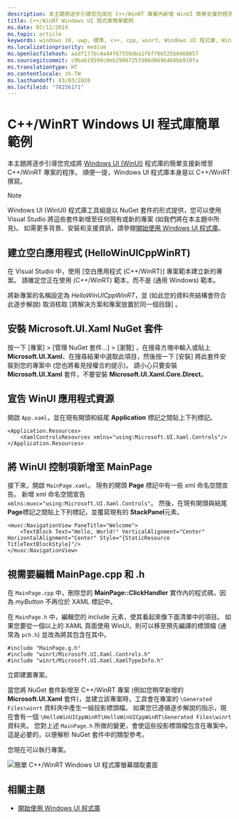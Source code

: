 ```yaml
---
description: 本主題將逐步引導您完成在 C++/WinRT 專案內新增 WinUI 簡單支援的程序。
title: C++/WinRT Windows UI 程式庫簡單範例
ms.date: 07/12/2019
ms.topic: article
keywords: windows 10, uwp, 標準, c++, cpp, winrt, Windows UI 程式庫, WinUI
ms.localizationpriority: medium
ms.openlocfilehash: aadf177bc4a44f67550dba1f6f706525b8460857
ms.sourcegitcommit: c9bab19599c0eb2906725fd86d0696468bb919fa
ms.translationtype: HT
ms.contentlocale: zh-TW
ms.lasthandoff: 03/03/2020
ms.locfileid: "78256171"
---
```

# <a name="a-simple-cwinrt-windows-ui-library-example"></a>C++/WinRT Windows UI 程式庫簡單範例

本主題將逐步引導您完成將 [Windows UI (WinUI)](https://github.com/Microsoft/microsoft-ui-xaml) 程式庫的簡單支援新增至 C++/WinRT 專案的程序。 順便一提，Windows UI 程式庫本身是以 C++/WinRT 撰寫。

> [!NOTE]
> Windows UI (WinUI) 程式庫工具組是以 NuGet 套件的形式提供，您可以使用 Visual Studio 將這些套件新增至任何現有或新的專案 (如我們將在本主題中所見)。 如需更多背景、安裝和支援資訊，請參閱[開始使用 Windows UI 程式庫](/uwp/toolkits/winui/getting-started)。

## <a name="create-a-blank-app-hellowinuicppwinrt"></a>建立空白應用程式 (HelloWinUICppWinRT)

在 Visual Studio 中，使用 [空白應用程式 (C++/WinRT)]  專案範本建立新的專案。 請確定您正在使用 (C++/WinRT)  範本，而不是 (通用 Windows)  範本。

將新專案的名稱設定為 *HelloWinUICppWinRT*，並 (如此您的資料夾結構會符合此逐步解說) 取消核取 [將解決方案和專案放置於同一個目錄]  。

## <a name="install-the-microsoftuixaml-nuget-package"></a>安裝 Microsoft.UI.Xaml NuGet 套件

按一下 [專案]  \> [管理 NuGet 套件...]  \> [瀏覽]  ，在搜尋方塊中輸入或貼上 **Microsoft.UI.Xaml**、在搜尋結果中選取此項目，然後按一下 [安裝]  將此套件安裝到您的專案中 (您也將看見授權合約提示)。 請小心只要安裝 **Microsoft.UI.Xaml** 套件，不要安裝 **Microsoft.UI.Xaml.Core.Direct**。

## <a name="declare-winui-application-resources"></a>宣告 WinUI 應用程式資源

開啟 `App.xaml`，並在現有開頭和結尾 **Application** 標記之間貼上下列標記。

```xaml
<Application.Resources>
    <XamlControlsResources xmlns="using:Microsoft.UI.Xaml.Controls"/>
</Application.Resources>
```

## <a name="add-a-winui-control-to-mainpage"></a>將 WinUI 控制項新增至 MainPage

接下來，開啟 `MainPage.xaml`。 現有的開頭 **Page** 標記中有一些 xml 命名空間宣告。 新增 xml 命名空間宣告 `xmlns:muxc="using:Microsoft.UI.Xaml.Controls"`。 然後，在現有開頭與結尾 **Page**標記之間貼上下列標記，並覆寫現有的 **StackPanel**元素。

```xaml
<muxc:NavigationView PaneTitle="Welcome">
    <TextBlock Text="Hello, World!" VerticalAlignment="Center" HorizontalAlignment="Center" Style="{StaticResource TitleTextBlockStyle}"/>
</muxc:NavigationView>
```

## <a name="edit-mainpagecpp-and-h-as-necessary"></a>視需要編輯 MainPage.cpp 和 .h

在 `MainPage.cpp` 中，刪除您的 **MainPage::ClickHandler** 實作內的程式碼，因為 *myButton* 不再位於 XAML 標記中。

在 `MainPage.h` 中，編輯您的 include 元素，使其看起來像下面清單中的項目。 如果您要從一個以上的 XAML 頁面使用 WinUI，則可以移至預先編譯的標頭檔 (通常為 `pch.h`) 並改為將其包含在其中。

```cppwinrt
#include "MainPage.g.h"
#include "winrt/Microsoft.UI.Xaml.Controls.h"
#include "winrt/Microsoft.UI.Xaml.XamlTypeInfo.h"
```

立即建置專案。

當您將 NuGet 套件新增至 C++/WinRT 專案 (例如您稍早新增的 **Microsoft.UI.Xaml** 套件)，並建立該專案時，工具會在專案的 `\Generated Files\winrt` 資料夾中產生一組投影標頭檔。 如果您已遵循逐步解說的指示，現在會有一個 `\HelloWinUICppWinRT\HelloWinUICppWinRT\Generated Files\winrt` 資料夾。 您對上述 `MainPage.h` 所做的變更，會使這些投影標頭檔包含在專案中。 這是必要的，以便解析 NuGet 套件中的類型參考。

您現在可以執行專案。

![簡單 C++/WinRT Windows UI 程式庫螢幕擷取畫面](images/winui.png)

## <a name="related-topics"></a>相關主題
* [開始使用 Windows UI 程式庫](/uwp/toolkits/winui/getting-started)